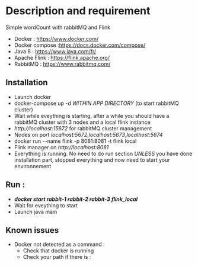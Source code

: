 # Description and requirement
Simple wordCount with rabbitMQ and Flink
* Docker : https://www.docker.com/
* Docker compose :https://docs.docker.com/compose/
* Java 8 : https://www.java.com/fr/
* Apache Flink : https://flink.apache.org/
* RabbitMQ : https://www.rabbitmq.com/
## Installation
* Launch docker
* docker-compose up -d _WITHIN APP DIRECTORY_ (to start rabbitMQ cluster)
* Wait while eveything is starting, after a while you should have a rabbitMQ cluster with 3 nodes and a local flink instance
* _http://localhost:15672_ for  rabbitMQ cluster management
* Nodes on port _localhost:5672_,_localhost:5673_,_localhost:5674_
* docker run --name flink -p 8081:8081 -t flink local
* Flink manager on _http://localhost:8081_
* Everything is running. No need to do run section _UNLESS_ you have done installation part, stopped everything and now need to start your environnement
## Run :
* **_docker start rabbit-1 rabbit-2 rabbit-3 flink_local_**
* Wait for eveything to start
* Launch java main
## Known issues
* Docker not detected as a command :
    * Check that docker is running
    * Check your path if there is :
    
